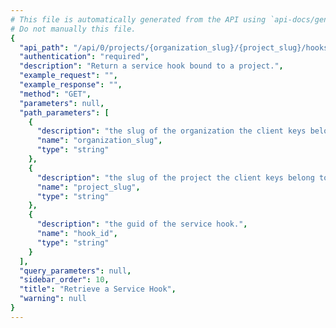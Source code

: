 ```yaml
---
# This file is automatically generated from the API using `api-docs/generate.py`
# Do not manually this file.
{
  "api_path": "/api/0/projects/{organization_slug}/{project_slug}/hooks/{hook_id}/", 
  "authentication": "required", 
  "description": "Return a service hook bound to a project.", 
  "example_request": "", 
  "example_response": "", 
  "method": "GET", 
  "parameters": null, 
  "path_parameters": [
    {
      "description": "the slug of the organization the client keys belong to.", 
      "name": "organization_slug", 
      "type": "string"
    }, 
    {
      "description": "the slug of the project the client keys belong to.", 
      "name": "project_slug", 
      "type": "string"
    }, 
    {
      "description": "the guid of the service hook.", 
      "name": "hook_id", 
      "type": "string"
    }
  ], 
  "query_parameters": null, 
  "sidebar_order": 10, 
  "title": "Retrieve a Service Hook", 
  "warning": null
}
---
```

